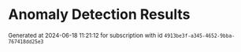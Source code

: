 # Anomaly Detection Results


<sup>Generated at 2024-06-18 11:21:12 for subscription with id `4913be3f-a345-4652-9bba-767418dd25e3`</sup>
